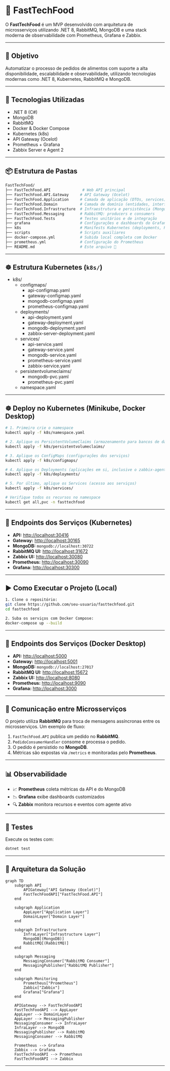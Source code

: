 # 🍔 FastTechFood
O **FastTechFood** é um MVP desenvolvido com arquitetura de microsserviços utilizando .NET 8, RabbitMQ, MongoDB e uma stack moderna de observabilidade com Prometheus, Grafana e Zabbix.

---
## 📌 Objetivo
Automatizar o processo de pedidos de alimentos com suporte a alta disponibilidade, escalabilidade e observabilidade, utilizando tecnologias modernas como .NET 8, Kubernetes, RabbitMQ e MongoDB.

---
## 🚀 Tecnologias Utilizadas
- .NET 8 (C#)
- MongoDB
- RabbitMQ
- Docker & Docker Compose
- Kubernetes (k8s)
- API Gateway (Ocelot)
- Prometheus + Grafana
- Zabbix Server e Agent 2
---
## 📦 Estrutura de Pastas
```bash
FastTechFood/
├── FastTechFood.API              # Web API principal
├── FastTechFood.API.Gateway     # API Gateway (Ocelot)
├── FastTechFood.Application     # Camada de aplicação (DTOs, services)
├── FastTechFood.Domain          # Camada de domínio (entidades, interfaces)
├── FastTechFood.Infrastructure  # Infraestrutura e persistência (MongoDB)
├── FastTechFood.Messaging       # RabbitMQ: producers e consumers
├── FastTechFood.Tests           # Testes unitários e de integração
├── grafana                      # Configurações e dashboards do Grafana
├── k8s                          # Manifests Kubernetes (deployments, PVC, services)
├── scripts                      # Scripts auxiliares
├── docker-compose.yml           # Subida local completa com Docker
├── prometheus.yml               # Configuração do Prometheus
├── README.md                    # Este arquivo 🙂
```
---
## ☸️ Estrutura Kubernetes (`k8s/`)
- k8s/
  - configmaps/
    - api-configmap.yaml
    - gateway-configmap.yaml
    - mongodb-configmap.yaml
    - prometheus-configmap.yaml
  - deployments/
    - api-deployment.yaml
    - gateway-deployment.yaml
    - mongodb-deployment.yaml
    - zabbix-server-deployment.yaml
  - services/
    - api-service.yaml
    - gateway-service.yaml
    - mongodb-service.yaml
    - prometheus-service.yaml
    - zabbix-service.yaml
  - persistentvolumeclaims/
    - mongodb-pvc.yaml
    - prometheus-pvc.yaml
  - namespace.yaml
---
## ☸️ Deploy no Kubernetes (Minikube, Docker Desktop)
```bash
# 1. Primeiro crie o namespace
kubectl apply -f k8s/namespace.yaml

# 2. Aplique os PersistentVolumeClaims (armazenamento para bancos de dados)
kubectl apply -f k8s/persistentvolumeclaims/

# 3. Aplique os ConfigMaps (configurações dos serviços)
kubectl apply -f k8s/configmaps/

# 4. Aplique os Deployments (aplicações em si, inclusive o zabbix-agent2)
kubectl apply -f k8s/deployments/

# 5. Por último, aplique os Services (acesso aos serviços)
kubectl apply -f k8s/services/

# Verifique todos os recursos no namespace
kubectl get all,pvc -n fasttechfood
```
---
## 🔗 Endpoints dos Serviços (Kubernetes)
- **API:** [http://localhost:30416](http://localhost:30416)
- **Gateway:** [http://localhost:30165](http://localhost:30165)
- **MongoDB:** `mongodb://localhost:30722`
- **RabbitMQ UI:** [http://localhost:31672](http://localhost:31672)
- **Zabbix UI:** [http://localhost:30080](http://localhost:30080)
- **Prometheus:** [http://localhost:30090](http://localhost:30090)
- **Grafana:** [http://localhost:30300](http://localhost:30300)
---
## ▶️ Como Executar o Projeto (Local)
```bash
1. Clone o repositório:
git clone https://github.com/seu-usuario/fasttechfood.git
cd fasttechfood

2. Suba os serviços com Docker Compose:
docker-compose up --build
````
---
## 🔗 Endpoints dos Serviços (Docker Desktop)
- **API:** [http://localhost:5000](http://localhost:5000)
- **Gateway:** [http://localhost:5001](http://localhost:5001)
- **MongoDB:** `mongodb://localhost:27017`
- **RabbitMQ UI:** [http://localhost:15672](http://localhost:15672)
- **Zabbix UI:** [http://localhost:8080](http://localhost:8080)
- **Prometheus:** [http://localhost:9090](http://localhost:9090)
- **Grafana:** [http://localhost:3000](http://localhost:3000)
---
## 📮 Comunicação entre Microsserviços
O projeto utiliza **RabbitMQ** para troca de mensagens assíncronas entre os microsserviços. Um exemplo de fluxo:
1. `FastTechFood.API` publica um pedido no **RabbitMQ**.
2. `PedidoConsumerHandler` consome e processa o pedido.
3. O pedido é persistido no **MongoDB**.
4. Métricas são expostas via `/metrics` e monitoradas pelo **Prometheus**.
---
## 📊 Observabilidade
- 📈 **Prometheus** coleta métricas da API e do MongoDB
- 📉 **Grafana** exibe dashboards customizados
- 🔍 **Zabbix** monitora recursos e eventos com agente ativo
---
## 🧪 Testes
Execute os testes com:
```bash
dotnet test
````
---
## 📐 Arquitetura da Solução
```mermaid
graph TD
    subgraph API
        APIGateway["API Gateway (Ocelot)"]
        FastTechFoodAPI["FastTechFood.API"]
    end

    subgraph Application
        AppLayer["Application Layer"]
        DomainLayer["Domain Layer"]
    end

    subgraph Infrastructure
        InfraLayer["Infrastructure Layer"]
        MongoDB[(MongoDB)]
        RabbitMQ[(RabbitMQ)]
    end

    subgraph Messaging
        MessagingConsumer["RabbitMQ Consumer"]
        MessagingPublisher["RabbitMQ Publisher"]
    end

    subgraph Monitoring
        Prometheus["Prometheus"]
        Zabbix["Zabbix"]
        Grafana["Grafana"]
    end

    APIGateway --> FastTechFoodAPI
    FastTechFoodAPI --> AppLayer
    AppLayer --> DomainLayer
    AppLayer --> MessagingPublisher
    MessagingConsumer --> InfraLayer
    InfraLayer --> MongoDB
    MessagingPublisher --> RabbitMQ
    MessagingConsumer --> RabbitMQ

    Prometheus --> Grafana
    Zabbix --> Grafana
    FastTechFoodAPI --> Prometheus
    FastTechFoodAPI --> Zabbix
```
---

